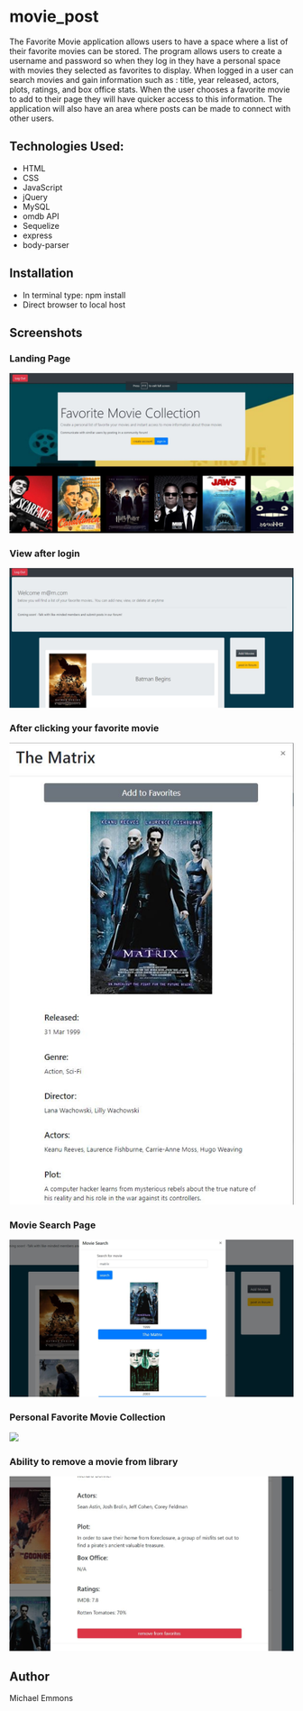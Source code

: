 # movie_post
The Favorite Movie application allows users to have a space where a list of their favorite movies can be stored. 
  The program allows users to create a username and password so when they log in they have a personal space with movies 
  they selected as favorites to display. When logged in a user can search movies and gain information such as : title,
  year released, actors, plots, ratings, and box office stats. When the user chooses a favorite movie to add to their page
  they will have quicker access to this information.  The application will also have an area where posts can be made to 
  connect with other users.


## Technologies Used:
- HTML
- CSS
- JavaScript
- jQuery
- MySQL
- omdb API
- Sequelize
- express
- body-parser

## Installation

- In terminal type: npm install
- Direct browser to local host

## Screenshots
### Landing Page
![](./screenshots/movie_app.JPG)

### View after login
![](./screenshots/movieLoggedin.JPG)
### After clicking your favorite movie
![](./screenshots/movieclick.JPG)
### Movie Search Page
![](./screenshots/moviesearch.JPG)
### Personal Favorite Movie Collection
![](./screenshots/movielist.JPG)
### Ability to remove a movie from library
![](./screenshots/removeMovie.JPG)


## Author
Michael Emmons
